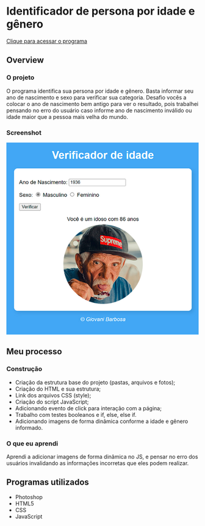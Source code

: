 # Identificador de persona por idade e gênero
[Clique para acessar o programa](https://barbosagio.github.io/age-and-gender-identify/)

## Overview
### O projeto
O programa identifica sua persona por idade e gênero.
Basta informar seu ano de nascimento e sexo para verificar sua categoria.
Desafio vocês a colocar o ano de nascimento bem antigo para ver o resultado, pois trabalhei pensando no erro do usuário caso informe ano de nascimento inválido ou idade maior que a pessoa mais velha do mundo.

### Screenshot
![](src/images/screenshot/final-project.jpg)

## Meu processo
### Construção
- Criação da estrutura base do projeto (pastas, arquivos e fotos);
- Criação do HTML e sua estrutura;
- Link dos arquivos CSS (style);
- Criação do script JavaScript;
- Adicionando evento de click para interação com a página;
- Trabalho com testes booleanos e if, else, else if.
- Adicionando imagens de forma dinâmica conforme a idade e gênero informado.

### O que eu aprendi
Aprendi a adicionar imagens de forma dinâmica no JS, e pensar no erro dos usuários invalidando as informações incorretas que eles podem realizar.

## Programas utilizados
- Photoshop
- HTML5
- CSS
- JavaScript 